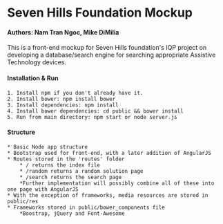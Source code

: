 # Seven Hills Foundation Mockup

#### Authors: Nam Tran Ngoc, Mike DiMilia

This is a front-end mockup for Seven Hills foundation's IQP project on developing a database/search engine for searching appropriate Assistive Technology devices. 

#### Installation & Run

    1. Install npm if you don't already have it.
    2. Install bower: npm install bower
    3. Install dependencies: npm install
    4. Install bower dependencies: cd public && bower install
    5. Run from main directory: npm start or node server.js

#### Structure

    * Basic Node app structure
    * Bootstrap used for front-end, with a later addition of AngularJS
    * Routes stored in the 'routes' folder
        * / returns the index file
        * /random returns a random solution page
        * /search returns the search page
        *Further implementation will possibly combine all of these into one page with AngularJS
    * With the exception of frameworks, media resources are stored in public/res
    * Frameworks stored in public/bower_components file
        *Boostrap, jQuery and Font-Awesome
